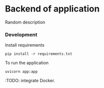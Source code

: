 # Backend of application
Random description

### Development
Install requirements
```commandline
pip install -r requirements.txt
```
To run the application
```commandline
uvicorn app:app
```
:TODO: integrate Docker.
